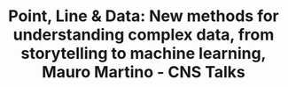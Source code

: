 ---
dateStart: 2016-04-25
dateEnd: 2016
title: "Point, Line & Data: New methods for understanding complex data, from storytelling to machine learning, Mauro Martino - CNS Talks"
venue: "CNS Center, Indiana University"
organizer: Lisel Record
credit: "Places & Spaces"
city: Bloomington
state: IN
country: USA
pdfLink:
venueImages:
 - sm: image01.sm.jpg
   lg: image01.lg.jpg
---